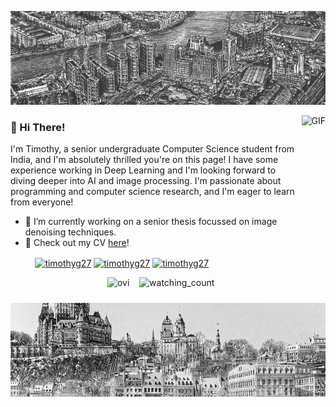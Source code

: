 
<p align="center"> <img align="centre" alt="GIF" height="150px" width = "1000px" src="images/banner.jpg" /> </p>

<img align="right" alt="GIF" height="300px"  src="https://i.pinimg.com/originals/c3/93/30/c39330111be00611c81d04ffcd2fc65f.gif" />

### 👋 Hi There!
I'm Timothy, a senior undergraduate Computer Science student from India, and I'm absolutely thrilled you're on this page! I have some experience working in Deep Learning and I'm looking forward to diving deeper into AI and image processing. I'm passionate about programming and computer science research, and I'm eager to learn from everyone!

- 🔭 I’m currently working on a senior thesis focussed on image denoising techniques.
- 🌱 Check out my CV [here](https://timg27.github.io/)!

&nbsp;&nbsp;&nbsp;&nbsp;&nbsp;&nbsp;&nbsp;&nbsp;&nbsp; <a href="https://linkedin.com/in/timothyg27" target="blank"><img align="center" src="https://upload.wikimedia.org/wikipedia/commons/thumb/c/ca/LinkedIn_logo_initials.png/640px-LinkedIn_logo_initials.png" alt="timothyg27" height="30" width="30" /></a>
<a href="https://scholar.google.com/citations?user=2SqB2akAAAAJ&hl=en" target="blank"><img align="center" src="https://upload.wikimedia.org/wikipedia/commons/thumb/c/c7/Google_Scholar_logo.svg/2048px-Google_Scholar_logo.svg.png" alt="timothyg27" height="30" width="30" /></a>
<a href="https://www.youtube.com/@timoteo272" target="blank"><img align="center" src="https://upload.wikimedia.org/wikipedia/commons/e/ef/Youtube_logo.png?20220706172052" alt="timothyg27" height="30" width="40" /></a>

<p align="center">
<!--
&nbsp;&nbsp;&nbsp; <img src="https://myreadme.vercel.app/api/embed/timg27?panels=commitgraph" alt="reimaginedreadme" height = "175px" wi/>
  -->
&nbsp;&nbsp;&nbsp; <img src="https://github-readme-stats.vercel.app/api/top-langs?username=timg27&show_icons=true&locale=en&layout=compact&theme=chartreuse-dark" alt="ovi" />
&nbsp;&nbsp;&nbsp;<img src="https://widgetbite.com/stats/{timg27}" alt="watching_count" />

</p>


<p align="center"> <img align="centre" alt="GIF" height="150px" width = "1000px" src="images/banner2.jpg" /> </p>



<!--
**TimG27/timg27** is a ✨ _special_ ✨ repository because its `README.md` (this file) appears on your GitHub profile.

Here are some ideas to get you started:

- 🔭 I’m currently working on ...
- 🌱 I’m currently learning ...
- 👯 I’m looking to collaborate on ...
- 🤔 I’m looking for help with ...
- 💬 Ask me about ...
- 📫 How to reach me: ...
- 😄 Pronouns: ...
- ⚡ Fun fact: ...
-->

